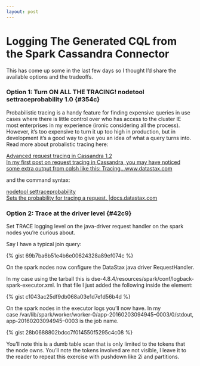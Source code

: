 ```yaml
---
layout: post
---
```

<h1>Logging The Generated CQL from the Spark Cassandra Connector</h1>
<p id="b9fd">
  This has come up some in the last few days so I thought I’d share the available options and the tradeoffs.
</p>

### Option 1: Turn ON ALL THE TRACING! nodetool settraceprobability 1.0 {#354c}

<p id="8ada">
  Probabilistic tracing is a handy feature for finding expensive queries in use cases where there is little control over who has access to the cluster IE most enterprises in my experience (ironic considering all the process). However, it’s too expensive to turn it up too high in production, but in development it’s a good way to give you an idea of what a query turns into. Read more about probalistic tracing here:
</p>

<div id="76f7">
  <a title="http://www.datastax.com/dev/blog/advanced-request-tracing-in-cassandra-1-2" href="http://www.datastax.com/dev/blog/advanced-request-tracing-in-cassandra-1-2" rel="nofollow" data-href="http://www.datastax.com/dev/blog/advanced-request-tracing-in-cassandra-1-2">Advanced request tracing in Cassandra 1.2<br /> In my first post on request tracing in Cassandra, you may have noticed some extra output from cqlsh like this: Tracing…www.datastax.com</a>
</div>

<p id="0049">
  and the command syntax:
</p>

<div id="0f24">
  <a title="http://docs.datastax.com/en/cassandra/2.1/cassandra/tools/toolsSetTraceProbability.html" href="http://docs.datastax.com/en/cassandra/2.1/cassandra/tools/toolsSetTraceProbability.html" rel="nofollow" data-href="http://docs.datastax.com/en/cassandra/2.1/cassandra/tools/toolsSetTraceProbability.html">nodetool settraceprobability<br /> Sets the probability for tracing a request. |docs.datastax.com</a>
</div>

### Option 2: Trace at the driver level {#42c9}

<p id="3d7c">
  Set TRACE logging level on the java-driver request handler on the spark nodes you’re curious about.
</p>

<p id="82de">
  Say I have a typical join query:
</p>

{% gist 69b7ba6b51e4b6e00624328a89ef074c %}

<p id="3ce6">
  On the spark nodes now configure the DataStax java driver RequestHandler.
</p>

<p id="9069">
  In my case using the tarball this is dse-4.8.4/resources/spark/conf/logback-spark-executor.xml. In that file I just added the following inside the <configuration> element:
</p>

{% gist c1043ac25df9db068a03e1d7e1d56b4d %}

<p id="884a">
  On the spark nodes in the executor logs you’ll now have. In my case /var/lib/spark/worker/worker-0/app-20160203094945–0003/0/stdout, app-20160203094945–0003 is the job name.
</p>

{% gist 28b0688802bdcc7f014550f5295c4c08 %}

<p id="48a0">
  You’ll note this is a dumb table scan that is only limited to the tokens that the node owns. You’ll note the tokens involved are not visible, I leave it to the reader to repeat this exercise with pushdown like 2i and partitions.
</p>
